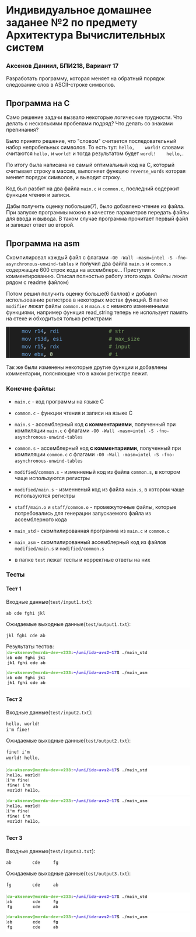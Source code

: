 # Индивидуальное домашнее заданее №2 по предмету Архитектура Вычислительных систем
### Аксенов Даниил, БПИ218, Вариант 17

Разработать программу, которая меняет на обратный порядок следование слов в ASCII-строке символов.

## Программа на C

Само решение задачи вызвало некоторые логические трудности. Что делать с несколькими пробелами подряд? Что делать со знаками препинания?

Было принято решение, что "словом" считается последовательный набор непробельных символов. То есть тут: `hello,    world!` словами считаются `hello,` и `world!` и тогда результатом будет `wordl!    hello,`.

По итогу была написана не самый оптимальный код на С, который считывает строку в массив, выполняет функцию `reverse_words` которая меняет порядок символов, и выводит строку.

Код был разбит на два файла `main.c` и `common.c`, последний содержит функции чтения и записи.

Дабы получить оценку побольше(7), было добавлено чтение из файла. При запуске программы можно в качестве параметров передать файлы для ввода и вывода. В таком случае  программа прочитает первый файл и запишет ответ во второй.

## Программа на asm
Скомпилировал каждый файл с флагами `-O0 -Wall -masm=intel -S -fno-asynchronous-unwind-tables` и получил два файла `main.s` и `common.s` содержащие 600 строк кода на ассемблере... Приступил к комментированию. Описал полностью работу этого кода. Файлы лежат рядом с readme файлом)


Потом решил получить оценку больше(6 баллов) и добавил использование регистров в некоторых местах функций. В папке `modifier` лежат файлы `common.s` и `main.s`  с немного измененными функциями, например функция read_string теперь не использует память на стеке и обходиться только регистрами 

![](/screenshots/refactor_1.png)

Так же были изменены некоторые другие функции и добавлены комментарии, поясняющие что в каком регистре лежит.


### Конечне файлы:
- `main.c` - код программы на языке C

- `common.c` - функции чтения и записи на языке C

- `main.s` - ассемблерный код __с комментариями__, полученный при компиляции `main.c` с флагами `-O0 -Wall -masm=intel -S -fno-asynchronous-unwind-tables`

- `common.s` - ассемблерный код __с комментариями__, полученный при компиляции `common.c` с флагами `-O0 -Wall -masm=intel -S -fno-asynchronous-unwind-tables`

- `modified/common.s` - изменненый код из файла `common.s`, в котором чаще используются регистры

- `modified/main.s` - изменненый код из файла `main.s`, в котором чаще используются регистры

- `staff/main.o` и `staff/common.o` - промежуточные файлы, которые потребовались для генерации запускаемого файла из ассемблерного кода

- `main_std` - скомпилированная программа из `main.c` и `common.c`

- `main_asm` - скомпилированный ассемблерный код из файлов
`modified/main.s` и `modified/common.s`

- в папке `test` лежат тесты и корректные ответы на них

### Тесты

#### Тест 1
Входные данные(`test/input1.txt`):
```
ab cde fghi jkl
```
Ожидаемые выходные данные(`test/output1.txt`):
```
jkl fghi cde ab
```
Результаты тестов:
![](/screenshots/test_base_1.png)
![](/screenshots/test_asm_1.png)
#### Тест 2
Входные данные(`test/input2.txt`):
```
hello, world!
i'm fine!
```
Ожидаемые выходные данные(`test/output2.txt`):
```
fine! i'm
world! hello,
```
![](/screenshots/test_base_2.png)
![](/screenshots/test_asm_2.png)

#### Тест 3
Входные данные(`test/inputs3.txt`):
```
ab        cde     fg
```
Ожидаемые выходные данные(`test/output3.txt`):
```
fg        cde     ab
```
![](/screenshots/test_base_3.png)
![](/screenshots/test_asm_3.png)
